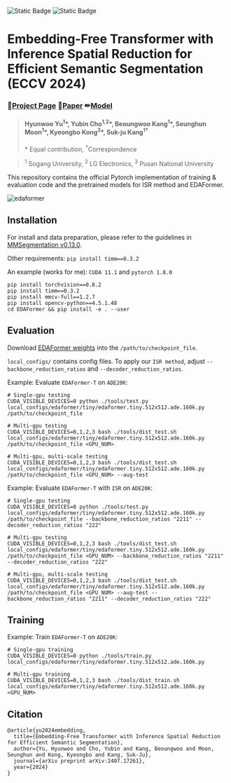 ![Static Badge](https://img.shields.io/badge/project-page-green?link=https%3A%2F%2Fyubin1219.github.io%2Fedaformer%2F)
![Static Badge](https://img.shields.io/badge/arXiv-2407.17261-C00000?link=https%3A%2F%2Farxiv.org%2Fabs%2F2407.17261)


# Embedding-Free Transformer with Inference Spatial Reduction for Efficient Semantic Segmentation (ECCV 2024)
### 📃[Project Page](https://yubin1219.github.io/edaformer/)  📝[Paper](https://arxiv.org/abs/2407.17261) ✏[Model](https://drive.google.com/drive/u/0/folders/1hiAFQcfH9qd37WOc1_HMB0vKzbY-IWrO)

> #### Hyunwoo Yu<sup>1</sup>\*, Yubin Cho<sup>1,</sup><sup>2</sup>\*, Beoungwoo Kang<sup>1</sup>\*, Seunghun Moon<sup>1</sup>\*, Kyeongbo Kong<sup>3</sup>\*, Suk-ju Kang<sup>1&dagger;</sup>
> \* Equal contribution, <sup>&dagger;</sup>Correspondence

> <sup>1</sup> Sogang University, <sup>2</sup> LG Electronics, <sup>3</sup> Pusan National University

This repository contains the official Pytorch implementation of training & evaluation code and the pretrained models for ISR method and EDAFormer.

![edaformer](https://github.com/user-attachments/assets/213ff08a-4cab-4028-bf0b-b2548ea2deea)


## Installation

For install and data preparation, please refer to the guidelines in [MMSegmentation v0.13.0](https://github.com/open-mmlab/mmsegmentation/tree/v0.13.0).

Other requirements:
```pip install timm==0.3.2```

An example (works for me): ```CUDA 11.1``` and  ```pytorch 1.8.0``` 

```
pip install torchvision==0.8.2
pip install timm==0.3.2
pip install mmcv-full==1.2.7
pip install opencv-python==4.5.1.48
cd EDAFormer && pip install -e . --user
```

## Evaluation
  
Download [EDAFormer weights](https://drive.google.com/drive/u/0/folders/1hiAFQcfH9qd37WOc1_HMB0vKzbY-IWrO) into the `/path/to/checkpoint_file`.

```local_configs/``` contains config files. To apply our ```ISR method```, adjust ```--backbone_reduction_ratios``` and ```--decoder_reduction_ratios```.


Example: Evaluate ```EDAFormer-T``` on ```ADE20K```:

```
# Single-gpu testing
CUDA_VISIBLE_DEVICES=0 python ./tools/test.py local_configs/edaformer/tiny/edaformer.tiny.512x512.ade.160k.py /path/to/checkpoint_file

# Multi-gpu testing
CUDA_VISIBLE_DEVICES=0,1,2,3 bash ./tools/dist_test.sh local_configs/edaformer/tiny/edaformer.tiny.512x512.ade.160k.py /path/to/checkpoint_file <GPU_NUM>

# Multi-gpu, multi-scale testing
CUDA_VISIBLE_DEVICES=0,1,2,3 bash ./tools/dist_test.sh local_configs/edaformer/tiny/edaformer.tiny.512x512.ade.160k.py /path/to/checkpoint_file <GPU_NUM> --aug-test
```


Example: Evaluate ```EDAFormer-T``` with ```ISR``` on ```ADE20K```:

```
# Single-gpu testing
CUDA_VISIBLE_DEVICES=0 python ./tools/test.py local_configs/edaformer/tiny/edaformer.tiny.512x512.ade.160k.py /path/to/checkpoint_file --backbone_reduction_ratios "2211" --decoder_reduction_ratios "222"

# Multi-gpu testing
CUDA_VISIBLE_DEVICES=0,1,2,3 bash ./tools/dist_test.sh local_configs/edaformer/tiny/edaformer.tiny.512x512.ade.160k.py /path/to/checkpoint_file <GPU_NUM> --backbone_reduction_ratios "2211" --decoder_reduction_ratios "222"

# Multi-gpu, multi-scale testing
CUDA_VISIBLE_DEVICES=0,1,2,3 bash ./tools/dist_test.sh local_configs/edaformer/tiny/edaformer.tiny.512x512.ade.160k.py /path/to/checkpoint_file <GPU_NUM> --aug-test --backbone_reduction_ratios "2211" --decoder_reduction_ratios "222"
```

## Training

Example: Train ```EDAFormer-T``` on ```ADE20K```:

```
# Single-gpu training
CUDA_VISIBLE_DEVICES=0 python ./tools/train.py local_configs/edaformer/tiny/edaformer.tiny.512x512.ade.160k.py 

# Multi-gpu training
CUDA_VISIBLE_DEVICES=0,1,2,3 bash ./tools/dist_train.sh local_configs/edaformer/tiny/edaformer.tiny.512x512.ade.160k.py <GPU_NUM>
```

<section class="section" id="BibTeX">
    <div class="container is-max-desktop content">
      <h2 class="title">Citation</h2>
      <pre><code>@article{yu2024embedding,
  title={Embedding-Free Transformer with Inference Spatial Reduction for Efficient Semantic Segmentation},
  author={Yu, Hyunwoo and Cho, Yubin and Kang, Beoungwoo and Moon, Seunghun and Kong, Kyeongbo and Kang, Suk-Ju},
  journal={arXiv preprint arXiv:2407.17261},
  year={2024}
}</code></pre>
    </div>
</section>
